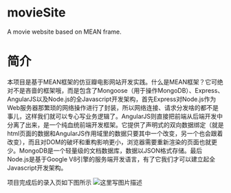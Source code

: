 # movieSite
A movie website based on MEAN frame.

# 简介
本项目是基于MEAN框架的仿豆瓣电影网站开发实践。什么是MEAN框架？它可绝对不是吝啬的框架哦，而是包含了Mongoose（用于操作MongoDB）、Express、AngularJS以及Node.js的全Javascript开发架构，首先Express对Node.js作为Web服务器那繁琐的网络操作进行了封装，所以网络连接、请求分发啥的都不是事儿，这样我们就可以专心写业务逻辑了。AngularJS则直接把前端从后端开发中分离了出来，是一个纯血统前端开发框架。它提供了声明式的双向数据绑定（就是html页面的数据和AngularJS作用域里的数据只要其中一个改变，另一个也会跟着改变），而且对DOM的破坏和重构影响更小，浏览器需要重新渲染的页面也就更少。MongoDB是一个轻量级的文档数据库，数据以JSON格式存储。最后Node.js是基于Google V8引擎的服务端开发语言，有了它我们才可以建立起全Javascript开发架构。

项目完成后的录入页如下图所示
![这里写图片描述](http://img.blog.csdn.net/20161013180409043)
